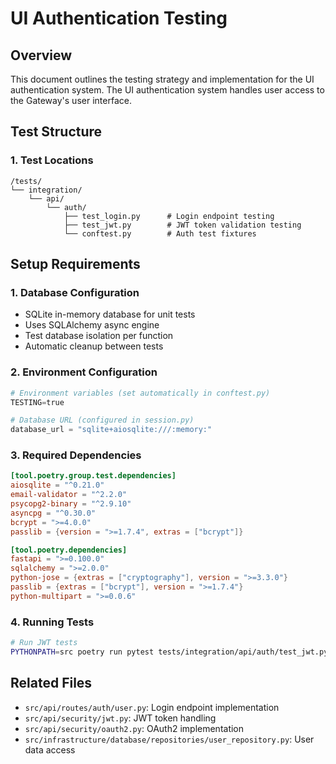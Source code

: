 # UI Authentication Testing

## Overview
This document outlines the testing strategy and implementation for the UI authentication system. The UI authentication system handles user access to the Gateway's user interface.

## Test Structure

### 1. Test Locations
```
/tests/
└── integration/
    └── api/
        └── auth/
            ├── test_login.py      # Login endpoint testing
            ├── test_jwt.py        # JWT token validation testing
            └── conftest.py        # Auth test fixtures
```

## Setup Requirements

### 1. Database Configuration
- SQLite in-memory database for unit tests
- Uses SQLAlchemy async engine
- Test database isolation per function
- Automatic cleanup between tests

### 2. Environment Configuration
```python
# Environment variables (set automatically in conftest.py)
TESTING=true

# Database URL (configured in session.py)
database_url = "sqlite+aiosqlite:///:memory:"
```

### 3. Required Dependencies
```toml
[tool.poetry.group.test.dependencies]
aiosqlite = "^0.21.0"
email-validator = "^2.2.0"
psycopg2-binary = "^2.9.10"
asyncpg = "^0.30.0"
bcrypt = ">=4.0.0"
passlib = {version = ">=1.7.4", extras = ["bcrypt"]}

[tool.poetry.dependencies]
fastapi = ">=0.100.0"
sqlalchemy = ">=2.0.0"
python-jose = {extras = ["cryptography"], version = ">=3.3.0"}
passlib = {extras = ["bcrypt"], version = ">=1.7.4"}
python-multipart = ">=0.0.6"
```

### 4. Running Tests
```bash
# Run JWT tests
PYTHONPATH=src poetry run pytest tests/integration/api/auth/test_jwt.py -v
```

## Related Files
- `src/api/routes/auth/user.py`: Login endpoint implementation
- `src/api/security/jwt.py`: JWT token handling
- `src/api/security/oauth2.py`: OAuth2 implementation
- `src/infrastructure/database/repositories/user_repository.py`: User data access 